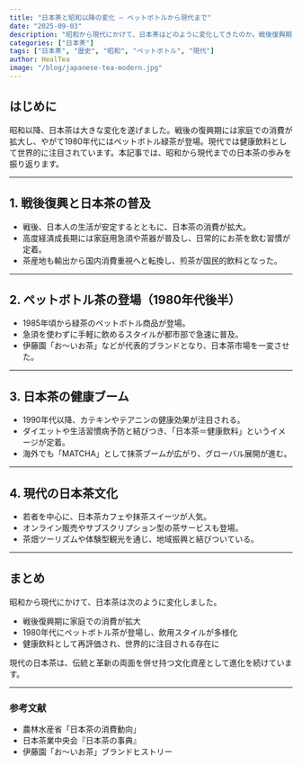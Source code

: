 ```yaml
---
title: "日本茶と昭和以降の変化 ― ペットボトルから現代まで"
date: "2025-09-03"
description: "昭和から現代にかけて、日本茶はどのように変化してきたのか。戦後復興期の消費拡大からペットボトル茶の登場、健康飲料としての再評価までを解説します。"
categories: ["日本茶"]
tags: ["日本茶", "歴史", "昭和", "ペットボトル", "現代"]
author: HealTea
image: "/blog/japanese-tea-modern.jpg"
---
```


## はじめに
昭和以降、日本茶は大きな変化を遂げました。戦後の復興期には家庭での消費が拡大し、やがて1980年代にはペットボトル緑茶が登場。現代では健康飲料として世界的に注目されています。本記事では、昭和から現代までの日本茶の歩みを振り返ります。

---

## 1. 戦後復興と日本茶の普及
- 戦後、日本人の生活が安定するとともに、日本茶の消費が拡大。  
- 高度経済成長期には家庭用急須や茶器が普及し、日常的にお茶を飲む習慣が定着。  
- 茶産地も輸出から国内消費重視へと転換し、煎茶が国民的飲料となった。  

---

## 2. ペットボトル茶の登場（1980年代後半）
- 1985年頃から緑茶のペットボトル商品が登場。  
- 急須を使わずに手軽に飲めるスタイルが都市部で急速に普及。  
- 伊藤園「お〜いお茶」などが代表的ブランドとなり、日本茶市場を一変させた。  

---

## 3. 日本茶の健康ブーム
- 1990年代以降、カテキンやテアニンの健康効果が注目される。  
- ダイエットや生活習慣病予防と結びつき、「日本茶＝健康飲料」というイメージが定着。  
- 海外でも「MATCHA」として抹茶ブームが広がり、グローバル展開が進む。  

---

## 4. 現代の日本茶文化
- 若者を中心に、日本茶カフェや抹茶スイーツが人気。  
- オンライン販売やサブスクリプション型の茶サービスも登場。  
- 茶畑ツーリズムや体験型観光を通じ、地域振興と結びついている。  

---

## まとめ
昭和から現代にかけて、日本茶は次のように変化しました。  
- 戦後復興期に家庭での消費が拡大  
- 1980年代にペットボトル茶が登場し、飲用スタイルが多様化  
- 健康飲料として再評価され、世界的に注目される存在に  

現代の日本茶は、伝統と革新の両面を併せ持つ文化資産として進化を続けています。  

---

### 参考文献
- 農林水産省「日本茶の消費動向」  
- 日本茶業中央会『日本茶の事典』  
- 伊藤園「お〜いお茶」ブランドヒストリー  
